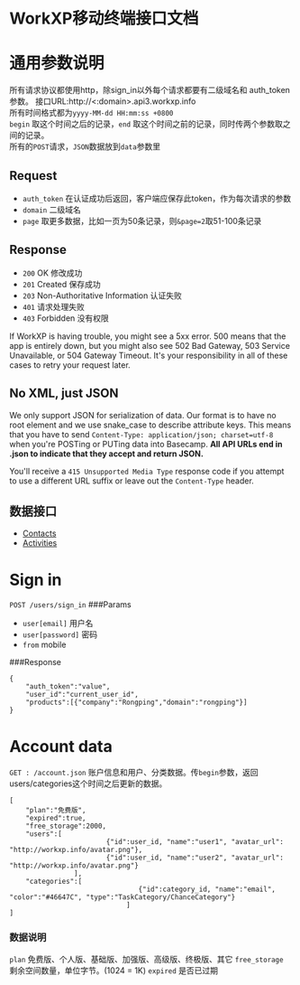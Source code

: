 # WorkXP移动终端接口文档

# 通用参数说明
所有请求协议都使用http，除sign\_in以外每个请求都要有二级域名和 auth\_token参数。
接口URL:http://<:domain>.api3.workxp.info  
所有时间格式都为`yyyy-MM-dd HH:mm:ss +0800`  
`begin` 取这个时间之后的记录，`end` 取这个时间之前的记录，同时传两个参数取之间的记录。  
所有的`POST`请求，`JSON`数据放到`data`参数里

## Request
* `auth_token` 在认证成功后返回，客户端应保存此token，作为每次请求的参数
* `domain` 二级域名
* `page` 取更多数据，比如一页为50条记录，则`&page=2`取51-100条记录

## Response
* `200` OK 修改成功
* `201` Created 保存成功
* `203` Non-Authoritative Information 认证失败
* `401` 请求处理失败
* `403` Forbidden 没有权限

If WorkXP is having trouble, you might see a 5xx error. 500 means that the app is entirely down, but you might also see 502 Bad Gateway, 503 Service Unavailable, or 504 Gateway Timeout. It's your responsibility in all of these cases to retry your request later. 

## No XML, just JSON
We only support JSON for serialization of data. Our format is to have no root element and we use snake\_case to describe attribute keys. This means that you have to send `Content-Type: application/json; charset=utf-8` when you're POSTing or PUTing data into Basecamp. **All API URLs end in .json to indicate that they accept and return JSON.**

You'll receive a `415 Unsupported Media Type` response code if you attempt to use a different URL suffix or leave out the `Content-Type` header.

## 数据接口

* [Contacts](https://github.com/yuanping/workxp-api/blob/master/sections/contacts.md)
* [Activities](https://github.com/yuanping/workxp-api/blob/master/sections/notes.md)

# Sign in
`POST /users/sign_in`
###Params
* `user[email]` 用户名
* `user[password]` 密码
* `from` mobile

###Response

	{
		"auth_token":"value",
		"user_id":"current_user_id",
		"products":[{"company":"Rongping","domain":"rongping"}]
	}

# Account data
`GET : /account.json` 账户信息和用户、分类数据。传`begin`参数，返回users/categories这个时间之后更新的数据。

	[
		"plan":"免费版",
		"expired":true,
		"free_storage":2000,
		"users":[
							{"id":user_id, "name":"user1", "avatar_url": "http://workxp.info/avatar.png"},
							{"id":user_id, "name":"user2", "avatar_url": "http://workxp.info/avatar.png"}
	   				],
		"categories":[
									{"id":category_id, "name":"email",  "color":"#46647C", "type":"TaskCategory/ChanceCategory"}
								 ]
	]

### 数据说明
`plan` 免费版、个人版、基础版、加强版、高级版、终极版、其它
`free_storage` 剩余空间数量，单位字节。(1024 = 1K)
`expired` 是否已过期

